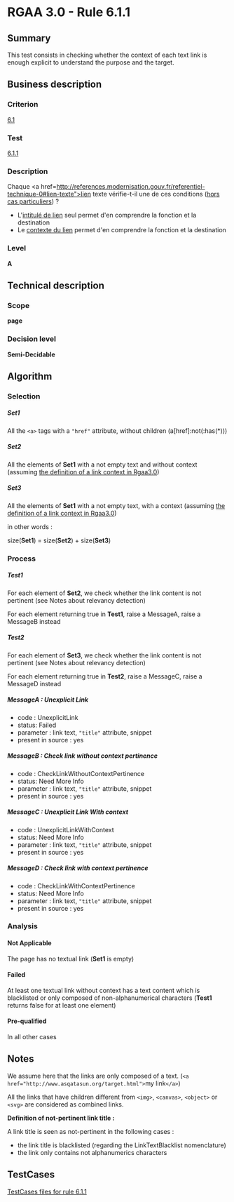 # RGAA 3.0 -  Rule 6.1.1

## Summary

This test consists in checking whether the context of each text link is enough explicit to understand the purpose and the target.

## Business description

### Criterion

[6.1](http://disic.github.io/rgaa_referentiel_en/RGAA3.0_Criteria_English_version_v1.html#crit-6-1)

### Test

[6.1.1](http://disic.github.io/rgaa_referentiel_en/RGAA3.0_Criteria_English_version_v1.html#test-6-1-1)

### Description

Chaque <a href=http://references.modernisation.gouv.fr/referentiel-technique-0#lien-texte">lien texte</a> v&eacute;rifie-t-il une de ces conditions (<a href="http://references.modernisation.gouv.fr/referentiel-technique-0#critres-61-et-63" title="Cas particuliers pour le crit&egrave;re 6.1">hors cas particuliers</a>) ? 
 
 * L'<a href="http://references.modernisation.gouv.fr/referentiel-technique-0#intitul-de-lien">intitul&eacute; de lien</a> seul permet d'en comprendre la fonction et la destination 
 * Le <a href="http://references.modernisation.gouv.fr/referentiel-technique-0#contexte-du-lien">contexte du lien</a> permet d'en comprendre la fonction et la destination 

### Level

**A**

## Technical description

### Scope

**page**

### Decision level

**Semi-Decidable**

## Algorithm

### Selection

##### Set1

All the `<a>` tags with a `"href"` attribute, without children (a[href]:not(:has(*)))

##### Set2

All the elements of **Set1** with a not empty text and without context (assuming [the definition of a link context in Rgaa3.0](http://disic.github.io/rgaa_referentiel_en/RGAA3.0_Glossary_English_version_v1.html#mContexteLien))

##### Set3

All the elements of **Set1** with a not empty text, with a context (assuming [the definition of a link context in Rgaa3.0](http://disic.github.io/rgaa_referentiel_en/RGAA3.0_Glossary_English_version_v1.html#mContexteLien))

in other words :

size(**Set1**) = size(**Set2**) + size(**Set3**)

### Process

##### Test1

For each element of **Set2**, we check whether the link content is not pertinent (see Notes about relevancy detection)

For each element returning true in **Test1**, raise a MessageA, raise a MessageB instead

##### Test2

For each element of **Set3**, we check whether the link content is not pertinent (see Notes about relevancy detection)

For each element returning true in **Test2**, raise a MessageC, raise a MessageD instead

##### MessageA : Unexplicit Link

-   code : UnexplicitLink
-   status: Failed
-   parameter : link text, `"title"` attribute, snippet
-   present in source : yes

##### MessageB : Check link without context pertinence

-   code : CheckLinkWithoutContextPertinence
-   status: Need More Info
-   parameter : link text, `"title"` attribute, snippet
-   present in source : yes

##### MessageC : Unexplicit Link With context

-   code : UnexplicitLinkWithContext
-   status: Need More Info
-   parameter : link text, `"title"` attribute, snippet
-   present in source : yes

##### MessageD : Check link with context pertinence

-   code : CheckLinkWithContextPertinence
-   status: Need More Info
-   parameter : link text, `"title"` attribute, snippet
-   present in source : yes

### Analysis

#### Not Applicable

The page has no textual link (**Set1** is empty)

#### Failed

At least one textual link without context has a text content which is blacklisted or only composed of non-alphanumerical characters (**Test1** returns false for at least one element)

#### Pre-qualified

In all other cases

## Notes

We assume here that the links are only composed of a text. (`<a href="http://www.asqatasun.org/target.html">`my link`</a>`)

All the links that have children different from `<img>`, `<canvas>`, `<object>` or `<svg>` are considered as combined links.

**Definition of not-pertinent link title :**

A link title is seen as not-pertinent in the following cases :

-   the link title is blacklisted (regarding the LinkTextBlacklist nomenclature)
-   the link only contains not alphanumerics characters



##  TestCases 

[TestCases files for rule 6.1.1](https://github.com/Asqatasun/Asqatasun/tree/master/rules/rules-rgaa3.0/src/test/resources/testcases/rgaa30/Rgaa30Rule060101/) 


